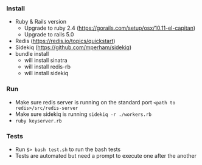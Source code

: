### Install
* Ruby & Rails version
    * Upgrade to ruby 2.4 (https://gorails.com/setup/osx/10.11-el-capitan)
    * Upgrade to rails 5.0
* Redis (https://redis.io/topics/quickstart)
* Sidekiq (https://github.com/mperham/sidekiq)
* bundle install
    * will install sinatra
    * will install redis-rb
    * will install sidekiq

### Run
* Make sure redis server is running on the standard port `<path to redis>/src/redis-server`
* Make sure sidekiq is running `sidekiq -r ./workers.rb`
* `ruby keyserver.rb`

### Tests
* Run `$> bash test.sh` to run the bash tests
* Tests are automated but need a prompt to execute one after the another
